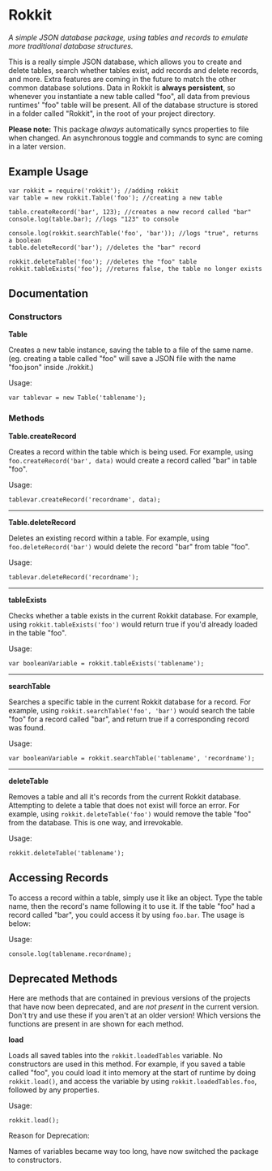 # Rokkit
*A simple JSON database package, using tables and records to emulate more traditional database structures.*

This is a really simple JSON database, which allows you to create and delete tables, search whether tables exist, add records and delete records, and more. Extra features are coming in the future to match the other common database solutions. Data in Rokkit is **always persistent**, so whenever you instantiate a new table called "foo", all data from previous runtimes' "foo" table will be present. All of the database structure is stored in a folder called "Rokkit", in the root of your project directory.

**Please note:** This package *always* automatically syncs properties to file when changed. An asynchronous toggle and commands to sync are coming in a later version.

## Example Usage
```
var rokkit = require('rokkit'); //adding rokkit
var table = new rokkit.Table('foo'); //creating a new table

table.createRecord('bar', 123); //creates a new record called "bar"
console.log(table.bar); //logs "123" to console

console.log(rokkit.searchTable('foo', 'bar')); //logs "true", returns a boolean
table.deleteRecord('bar'); //deletes the "bar" record

rokkit.deleteTable('foo'); //deletes the "foo" table
rokkit.tableExists('foo'); //returns false, the table no longer exists
```

## Documentation
### Constructors

**Table**

Creates a new table instance, saving the table to a file of the same name. (eg. creating a table called "foo" will save a JSON file with the name "foo.json" inside ./rokkit.)

Usage:

`var tablevar = new Table('tablename');`


### Methods
**Table.createRecord**

Creates a record within the table which is being used. For example, using `foo.createRecord('bar', data)` would create a record called "bar" in table "foo".

Usage:

`tablevar.createRecord('recordname', data);`

---

**Table.deleteRecord**
 
 Deletes an existing record within a table. For example, using `foo.deleteRecord('bar')` would delete the record "bar" from table "foo".

Usage:

`tablevar.deleteRecord('recordname');`

---

**tableExists**

Checks whether a table exists in the current Rokkit database. For example, using `rokkit.tableExists('foo')` would return true if you'd already loaded in the table "foo".

Usage:

`var booleanVariable = rokkit.tableExists('tablename');`

---

**searchTable**

Searches a specific table in the current Rokkit database for a record. For example, using `rokkit.searchTable('foo', 'bar')` would search the table "foo" for a record called "bar", and return true if a corresponding record was found.

Usage:

`var booleanVariable = rokkit.searchTable('tablename', 'recordname');`

---

**deleteTable**

Removes a table and all it's records from the current Rokkit database. Attempting to delete a table that does not exist will force an error. For example, using `rokkit.deleteTable('foo')` would remove the table "foo" from the database. This is one way, and irrevokable.

Usage:

`rokkit.deleteTable('tablename');`

## Accessing Records
To access a record within a table, simply use it like an object. Type the table name, then the record's name following it to use it. If the table "foo" had a record called "bar", you could access it by using `foo.bar`. The usage is below:

Usage:

`console.log(tablename.recordname);`

## Deprecated Methods
Here are methods that are contained in previous versions of the projects that have now been deprecated, and are *not present* in the current version. Don't try and use these if you aren't at an older version! Which versions the functions are present in are shown for each method.

**load**

Loads all saved tables into the `rokkit.loadedTables` variable. No constructors are used in this method. For example, if you saved a table called "foo", you could load it into memory at the start of runtime by doing `rokkit.load()`, and access the variable by using `rokkit.loadedTables.foo`, followed by any properties.

Usage:

`rokkit.load();`

Reason for Deprecation:

Names of variables became way too long, have now switched the package to constructors.
